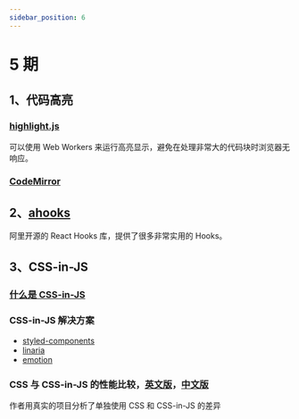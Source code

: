 ```yaml
---
sidebar_position: 6
---
```


# 5 期

## 1、代码高亮
### [highlight.js](https://highlightjs.org/)
可以使用 Web Workers 来运行高亮显示，避免在处理非常大的代码块时浏览器无响应。
### [CodeMirror](https://codemirror.net/)

## 2、[ahooks](https://ahooks.js.org/zh-CN/)
阿里开源的 React Hooks 库，提供了很多非常实用的 Hooks。

## 3、CSS-in-JS
### [什么是 CSS-in-JS](https://webdesign.tutsplus.com/articles/an-introduction-to-css-in-js-examples-pros-and-cons--cms-33574)
### CSS-in-JS 解决方案
- [styled-components](https://github.com/styled-components/styled-components)
- [linaria](https://github.com/callstack/linaria)
- [emotion](https://emotion.sh/docs/introduction)

### CSS 与 CSS-in-JS 的性能比较，[英文版](https://pustelto.com/blog/css-vs-css-in-js-perf/)，[中文版](https://juejin.cn/post/6990667421950410766/)
作者用真实的项目分析了单独使用 CSS 和 CSS-in-JS 的差异
